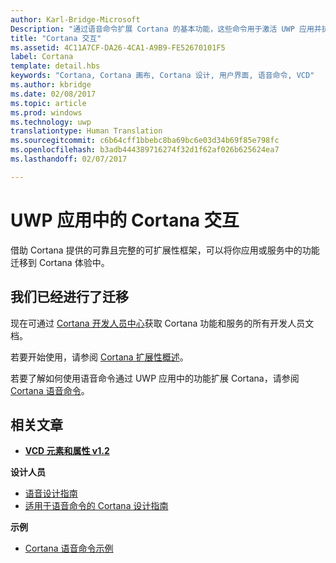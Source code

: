```yaml
---
author: Karl-Bridge-Microsoft
Description: "通过语音命令扩展 Cortana 的基本功能，这些命令用于激活 UWP 应用并执行一个单独操作。"
title: "Cortana 交互"
ms.assetid: 4C11A7CF-DA26-4CA1-A9B9-FE52670101F5
label: Cortana
template: detail.hbs
keywords: "Cortana, Cortana 画布, Cortana 设计, 用户界面, 语音命令, VCD"
ms.author: kbridge
ms.date: 02/08/2017
ms.topic: article
ms.prod: windows
ms.technology: uwp
translationtype: Human Translation
ms.sourcegitcommit: c6b64cff1bbebc8ba69bc6e03d34b69f85e798fc
ms.openlocfilehash: b3adb444389716274f32d1f62af026b625624ea7
ms.lasthandoff: 02/07/2017

---
```


# <a name="cortana-interactions-in-uwp-apps"></a>UWP 应用中的 Cortana 交互

借助 Cortana 提供的可靠且完整的可扩展性框架，可以将你应用或服务中的功能迁移到 Cortana 体验中。

## <a name="weve-moved"></a>我们已经进行了迁移

现在可通过 [Cortana 开发人员中心](https://developer.microsoft.com/en-us/cortana)获取 Cortana 功能和服务的所有开发人员文档。

若要开始使用，请参阅 [Cortana 扩展性概述](https://msdn.microsoft.com/cortana/getstarted)。

若要了解如何使用语音命令通过 UWP 应用中的功能扩展 Cortana，请参阅 [Cortana 语音命令](https://developer.microsoft.com/en-us/cortana)。 

## <a name="related-articles"></a>相关文章

* [**VCD 元素和属性 v1.2**](https://msdn.microsoft.com/library/windows/apps/dn706593)

**设计人员**
* [语音设计指南](https://msdn.microsoft.com/windows/uwp/input-and-devices/speech-interactions)
* [适用于语音命令的 Cortana 设计指南](https://msdn.microsoft.com/en-us/cortana/voicecommands/voicecommand-design-guidelines)

**示例**
* [Cortana 语音命令示例](http://go.microsoft.com/fwlink/p/?LinkID=619899)
 

 





